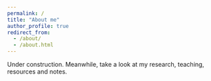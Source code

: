 ```yaml
---
permalink: /
title: "About me"
author_profile: true
redirect_from: 
  - /about/
  - /about.html
---
```


Under construction. Meanwhile, take a look at my research, teaching, resources and notes.
